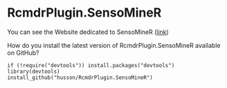 # RcmdrPlugin.SensoMineR

You can see the Website dedicated to SensoMineR (<a href="http://sensominer.free.fr">link</a>)


How do you install the latest version of RcmdrPlugin.SensoMineR available on GitHub?

```{r}
if (!require("devtools")) install.packages("devtools")
library(devtools)
install_github("husson/RcmdrPlugin.SensoMineR")
```